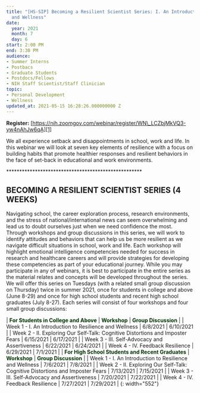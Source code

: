 ```yaml
---
title: "[HS-SIP] Becoming a Resilient Scientist Series: I. An Introduction to Resilience
  and Wellness"
date:
  year: 2021
  month: 7
  day: 6
start: 2:00 PM
end: 3:30 PM
audience:
- Summer Interns
- Postbacs
- Graduate Students
- Postdocs/Fellows
- NIH Staff Scientist/Staff Clinician
topic:
- Personal Development
- Wellness
updated_at: 2021-05-15 16:28:26.000000000 Z
---
```

**Register:** [https://nih.zoomgov.com/webinar/register/WN\_LCZbjMkVQ3-yw4nAhJw6qA][1]

We all experience setback and disappointments in school, work and life.
In this webinar we will look at seven key elements of resilience with a
focus on building habits that promote healthier responses and resilient
behaviors in the face of set-back in educational and work environments.

\*\*\*\*\*\*\*\*\*\*\*\*\*\*\*\*\*\*\*\*\*\*\*\*\*\*\*\*\*\*\*\*\*\*\*\*\*\*\*\*\*\*\*\*\*\*\*\*\*\*\*\*

## BECOMING A RESILIENT SCIENTIST SERIES (4 WEEKS)

Navigating school, the career exploration process, research
environments, and the stress of national/international news can seem
overwhelming and lead us to doubt ourselves just when we need confidence
the most. Through workshops and group discussions in this series, we
will work to identify attitudes and behaviors that can help us be more
resilient as we navigate difficult situations in school, work and life.
Each workshop will highlight emotional intelligence competencies needed
for success in research and healthcare careers and will provide
strategies for developing these competencies as part of your educational
journey. While you may participate in any of webinars, it is best to
participate in the entire series as the material relates and concepts
will be developed throughout the series. We will offer this series on
Tuesdays (with a related small group discussion on Thursday) twice in
summer 2021, once for students in college and above (June 8-29) and once
for high school students and recent high school graduates (July 8-27).
Each series will consist of four workshops and four small group
discussions:

| <span style="color: #003300;">**For Students in College and Above**</span> | <span style="color: #003300;">**Workshop**</span> | <span style="color: #003300;">**Group Discussion**</span> |
| Week 1 - I. An Introduction to Resilience and Wellness | 6/8/2021 | 6/10/2021 |
| Week 2 - II. Exploring Our Self-Talk: Cognitive Distortions and Imposter Fears | 6/15/2021 | 6/17/2021 |
| Week 3 - III. Self-Advocacy and Assertiveness | 6/22/2021 | 6/24/2021 |
| Week 4 - IV. Feedback Resilience | 6/29/2021 | 7/1/2021 |
| <span style="color: #003300;">**For High School Students and Recent Graduates**</span> | <span style="color: #003300;">**Workshop**</span> | <span style="color: #003300;">**Group Discussion**</span> |
| Week 1 - I. An Introduction to Resilience and Wellness | 7/6/2021 | 7/8/2021 |
| Week 2 - II. Exploring Our Self-Talk: Cognitive Distortions and Imposter Fears | 7/13/2021 | 7/15/2021 |
| Week 3 - III. Self-Advocacy and Assertiveness | 7/20/2021 | 7/22/2021 |
| Week 4 - IV. Feedback Resilience | 7/27/2021 | 7/29/2021 |
{: width="552"}



[1]: https://nih.zoomgov.com/webinar/register/WN_LCZbjMkVQ3-yw4nAhJw6qA
